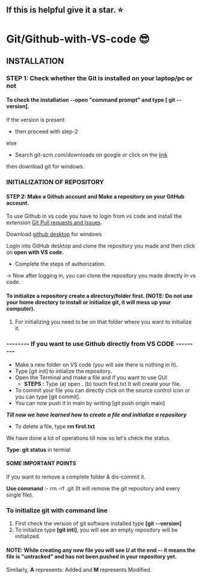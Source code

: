 ## If this is helpful give it a star. :star:

# Git/Github-with-VS-code :sunglasses:

## INSTALLATION
 
### STEP 1: Check whether the Git is installed on your laptop/pc or not

#### To check the installation --open "command prompt" and type [ git --version].

If the version is present 

   - then proceed with step-2
   
else

  - Search git-scm.com/downloads on google or click on the [link](https://git-scm.com/downloads)

then download git for windows.

### INITIALIZATION OF REPOSITORY
#### STEP 2: Make a Github account and Make a repository on your GitHub account.
To use Github in vs code you have to login from vs code and install the extension [Git Pull requests and Issues](https://marketplace.visualstudio.com/items?itemName=GitHub.vscode-pull-request-github).

Download [github desktop](https://desktop.github.com/) for windows 

Login into GitHub desktop and clone the repository you made and then click on **open with VS code.** 
- Complete the steps of authorization.

-> Now after logging in, you can clone the repository you made directly in vs code.

#### To initialize a repository create a directory/folder first. (NOTE: Do not use your home directory to install or initialize git, it will mess up your computer).

1. For initializing you need to be on that folder where you want to initialize it. 


### -------- If you want to use Github directly from VS CODE ---------

- Make a new folder on VS code (you will see there is nothing in it).
- Type [git init] to intialize the repository. 
- Open the Terminal and make a file and if you want to use GUI 
    - **STEPS
:** Type (a) open .  (b) touch first.txt 
It will create your file.
- To commit your file you can directly click on the source control icon or you can type [git commit].
- You can now push it in main by writing [git push origin main]

***Till now we have learned how to create a file and initialize a repository***
- To delete a file, type **rm first.txt**

We have done a lot of operations till now so let's check the status.
 
**Type: git status** in termial


#### SOME IMPORTANT POINTS 

If you want to remove a complete folder & dis-commit it. 

**Use command** :- rm -rf .git
(It will remove the git repository and every single file).

### To initialize git with command line
 1. First check the version of git software installed type **[git --version]**
 2. To initialize type **[git inti]**, you will see an empty repository will be initialized.

#### NOTE: While creating any new file you will see *U* at the end -- it means the file is "untracked" and has not been pushed in your repository yet. 

Similarly, **A** represents: Added and **M** represents Modified.
